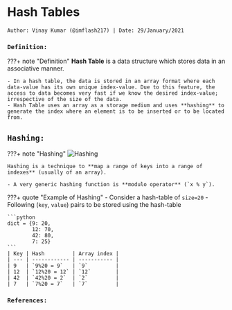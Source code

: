 <!-- ---
hide:
  - navigation # Hide navigation
  - toc        # Hide table of contents
--- -->

# Hash Tables
`Author: Vinay Kumar (@imflash217) | Date: 29/January/2021`

<!-- ######################################################################################################### -->

### `Definition:`

???+ note "Definition"
    **Hash Table** is a data structure which stores data in an associative manner.

    - In a hash table, the data is stored in an array format where each data-value has its own unique index-value. Due to this feature, the access to data becomes very fast if we know the desired index-value; irrespective of the size of the data.
    - Hash Table uses an array as a storage medium and uses **hashing** to generate the index where an element is to be inserted or to be located from.

## `Hashing:`

???+ note "Hashing"
    ![Hashing](https://www.tutorialspoint.com/data_structures_algorithms/images/hash_function.jpg)

    Hashing is a technique to **map a range of keys into a range of indexes** (usually of an array).

    - A very generic hashing function is **modulo operator** (`x % y`).

???+ quote "Example of Hashing"
    - Consider a hash-table of `size=20`
    - Following (`key`, `value`) pairs to be stored using the hash-table

    ```python
    dict = {9: 20,
            12: 70,
            42: 80,
            7: 25}
    ```
    | Key | Hash         | Array index |
    | --- | ------------ | ----------- |
    | 9   | `9%20 = 9`   | `9`         |
    | 12  | `12%20 = 12` | `12`        |
    | 42  | `42%20 = 2`  | `2`         |
    | 7   | `7%20 = 7`   | `7`         |



<!-- ######################################################################################################### -->
### `References:`
[^1]: https://www.hackerearth.com/practice/data-structures/hash-tables/basics-of-hash-tables/tutorial/
[^2]: https://www.tutorialspoint.com/python_data_structure/python_hash_table.htm
[^3]: https://www.tutorialspoint.com/data_structures_algorithms/hash_data_structure.htm

<!-- ######################################################################################################### -->